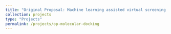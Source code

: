 ```yaml
---
title: "Original Proposal: Machine learning assisted virtual screening architecture in drug discovery"
collection: projects
type: "Projects"
permalink: /projects/op-molecular-docking
---
```





